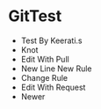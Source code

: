 # GitTest

- Test By Keerati.s
- Knot
- Edit With Pull
- New Line New Rule
- Change Rule
- Edit With Request
- Newer
